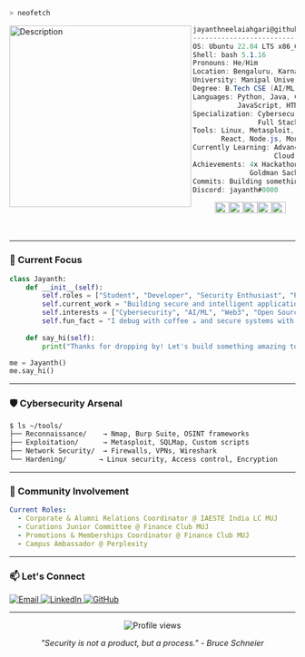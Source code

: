 ```zsh
> neofetch
```

<img align="left" src="assets/profile-image.png" alt="Description" width="320" />

```csharp
jayanthneelaiahgari@github
---------------------------
OS: Ubuntu 22.04 LTS x86_64
Shell: bash 5.1.16
Pronouns: He/Him
Location: Bengaluru, Karnataka, IN
University: Manipal University Jaipur
Degree: B.Tech CSE (AI/ML) + BS Data Science (IIT Madras)
Languages: Python, Java, C,
           JavaScript, HTML/CSS
Specialization: Cybersecurity, AI/ML,
                Full Stack Development
Tools: Linux, Metasploit, Burp Suite,
       React, Node.js, MongoDB
Currently Learning: Advanced Penetration Testing,
                    Cloud Security, Three.js
Achievements: 4x Hackathon Winner,
              Goldman Sachs Hackathon Semi-Finalist
Commits: Building something amazing...
Discord: jayanth#0000
```
<p align="left">
  &nbsp; &nbsp; &nbsp; &nbsp; &nbsp;
  <img alt="#1a1b26" src="https://via.placeholder.com/15/1a1b26/000000?text=+" width="25" height="20" /><img alt="#7aa2f7" src="https://via.placeholder.com/15/7aa2f7/000000?text=+" width="25" height="20" /><img alt="#bb9af7" src="https://via.placeholder.com/15/bb9af7/000000?text=+" width="25" height="20" /><img alt="#2ac3de" src="https://via.placeholder.com/15/2ac3de/000000?text=+" width="25" height="20" /><img alt="#9ece6a" src="https://via.placeholder.com/15/9ece6a/000000?text=+" width="25" height="20" />
</p>

<br clear="left"/>

---

### 🎯 Current Focus

```python
class Jayanth:
    def __init__(self):
        self.roles = ["Student", "Developer", "Security Enthusiast", "Problem Solver"]
        self.current_work = "Building secure and intelligent applications"
        self.interests = ["Cybersecurity", "AI/ML", "Web3", "Open Source"]
        self.fun_fact = "I debug with coffee ☕ and secure systems with passion 🔒"
    
    def say_hi(self):
        print("Thanks for dropping by! Let's build something amazing together 🚀")

me = Jayanth()
me.say_hi()
```

---

### 🛡️ Cybersecurity Arsenal

```bash
$ ls ~/tools/
├── Reconnaissance/    → Nmap, Burp Suite, OSINT frameworks
├── Exploitation/      → Metasploit, SQLMap, Custom scripts
├── Network Security/  → Firewalls, VPNs, Wireshark
└── Hardening/        → Linux security, Access control, Encryption
```

---

### 🤝 Community Involvement

```yaml
Current Roles:
  - Corporate & Alumni Relations Coordinator @ IAESTE India LC MUJ
  - Curations Junior Committee @ Finance Club MUJ
  - Promotions & Memberships Coordinator @ Finance Club MUJ
  - Campus Ambassador @ Perplexity
```

---

### 📫 Let's Connect

<p align="left">
  <a href="mailto:jayanthneelaiahgari@gmail.com">
    <img src="https://img.shields.io/badge/Email-D14836?style=for-the-badge&logo=gmail&logoColor=white" alt="Email"/>
  </a>
  <a href="https://linkedin.com/in/jayanth-neelaiahgari">
    <img src="https://img.shields.io/badge/LinkedIn-0077B5?style=for-the-badge&logo=linkedin&logoColor=white" alt="LinkedIn"/>
  </a>
  <a href="https://github.com/jayanthneelaiahgari">
    <img src="https://img.shields.io/badge/GitHub-100000?style=for-the-badge&logo=github&logoColor=white" alt="GitHub"/>
  </a>
</p>

---

<p align="center">
  <img src="https://komarev.com/ghpvc/?username=jayanthneelaiahgari&color=blueviolet&style=flat-square&label=Profile+Views" alt="Profile views"/>
</p>

<p align="center">
  <i>"Security is not a product, but a process." - Bruce Schneier</i>
</p>
